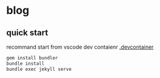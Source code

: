 # blog

## quick start

recommand start from vscode dev contaienr [.devcontainer](.devcontainer/devcontaienr.json)

```sh
gem install bundler
bundle install
bundle exec jekyll serve 
```